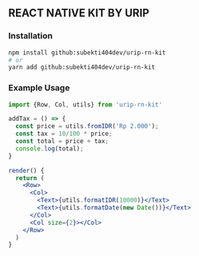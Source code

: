 ## REACT NATIVE KIT BY URIP

### Installation
```bash
npm install github:subekti404dev/urip-rn-kit
# or
yarn add github:subekti404dev/urip-rn-kit
```

### Example Usage
```jsx
import {Row, Col, utils} from 'urip-rn-kit'

addTax = () => {
  const price = utils.fromIDR('Rp 2.000');
  const tax = 10/100 * price;
  const total = price + tax;
  console.log(total);
}

render() {
  return (
    <Row>
      <Col>
        <Text>{utils.formatIDR(10000)}</Text>
        <Text>{utils.formatDate(new Date())}</Text>
      </Col>
      <Col size={2}></Col>
    </Row>
  )
}

```